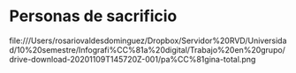 # Personas de sacrificio
file:///Users/rosariovaldesdominguez/Dropbox/Servidor%20RVD/Universidad/10%20semestre/Infografi%CC%81a%20digital/Trabajo%20en%20grupo/drive-download-20201109T145720Z-001/pa%CC%81gina-total.png
